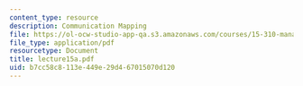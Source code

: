 ```yaml
---
content_type: resource
description: Communication Mapping
file: https://ol-ocw-studio-app-qa.s3.amazonaws.com/courses/15-310-managerial-psychology-laboratory-spring-2003/b7cc58c8113e449e29d467015070d120_lecture15a.pdf
file_type: application/pdf
resourcetype: Document
title: lecture15a.pdf
uid: b7cc58c8-113e-449e-29d4-67015070d120
---
```

